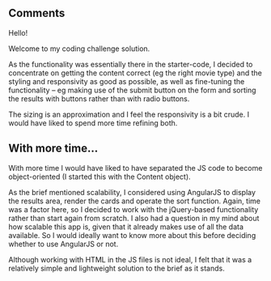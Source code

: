 ## Comments

Hello!

Welcome to my coding challenge solution.

As the functionality was essentially there in the starter-code, I decided to concentrate on getting the content correct (eg the right movie type) and the styling and responsivity as good as possible, as well as fine-tuning the functionality – eg making use of the submit button on the form and sorting the results with buttons rather than with radio buttons.

The sizing is an approximation and I feel the responsivity is a bit crude. I would have liked to spend more time refining both.


## With more time...

With more time I would have liked to have separated the JS code to become object-oriented (I started this with the Content object).

As the brief mentioned scalability, I considered using AngularJS to display the results area, render the cards and operate the sort function. Again, time was a factor here, so I decided to work with the jQuery-based functionality rather than start again from scratch. I also had a question in my mind about how scalable this app is, given that it already makes use of all the data available. So I would ideally want to know more about this before deciding whether to use AngularJS or not. 

Although working with HTML in the JS files is not ideal, I felt that it was a relatively simple and lightweight solution to the brief as it stands.